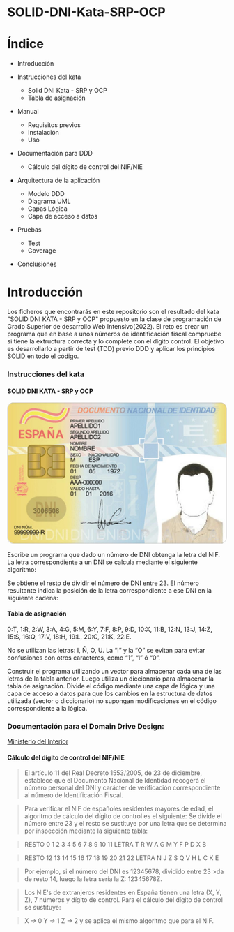 # SOLID-DNI-Kata-SRP-OCP
# Índice

+   Introducción

+   Instrucciones del kata
    +   Solid DNI Kata - SRP y OCP
    +   Tabla de asignación

+   Manual
    +   Requisitos previos
    +   Instalación
    +   Uso

+   Documentación para DDD
    +   Cálculo del dígito de control del NIF/NIE

+   Arquitectura de la aplicación
    +   Modelo DDD
    +   Diagrama UML
    +   Capas Lógica
    +   Capa de acceso a datos

+   Pruebas
    +   Test
    +   Coverage

+   Conclusiones


# Introducción

Los ficheros que encontrarás en este repositorio son el resultado del kata "SOLID DNI KATA - SRP y OCP" propuesto en la clase de programación de Grado Superior de desarrollo Web Intensivo(2022).
El reto es crear un programa que en base a unos números de identificación fiscal compruebe si tiene la extructura correcta y lo complete con el dígito control.
El objetivo es desarrollarlo a partir de test (TDD) previo DDD y aplicar los principios SOLID en todo el código.

### Instrucciones del kata

#### SOLID DNI KATA - SRP y OCP 

![DNI](/images/dni.jpg)

Escribe un programa que dado un número de DNI obtenga la letra del NIF. La letra correspondiente a un DNI se calcula mediante el siguiente algoritmo: 

Se obtiene el resto de dividir el número de DNI entre 23. 
El número resultante indica la posición de la letra correspondiente a ese DNI en la siguiente cadena:

#### Tabla de asignación

0:T, 1:R, 2:W, 3:A, 4:G, 5:M, 6:Y, 7:F, 8:P, 9:D, 10:X, 11:B, 12:N, 13:J, 14:Z, 15:S, 16:Q, 17:V, 18:H, 19:L, 20:C, 21:K, 22:E.
	 	 	
No se utilizan las letras: I, Ñ, O, U.
La “I” y la “O” se evitan para evitar confusiones con otros caracteres, como “1”, “l” ó “0”.

Construir el programa utilizando un vector para almacenar cada una de las letras de la tabla anterior. Luego utiliza un diccionario para almacenar la tabla de asignación. Divide el código mediante una capa de lógica y una capa de acceso a datos para que los cambios en la estructura de datos utilizada (vector o diccionario) no supongan modificaciones en el código correspondiente a la lógica.

### Documentación para el Domain Drive Design:

[Ministerio del Interior](https://www.interior.gob.es/opencms/ca/servicios-al-ciudadano/tramites-y-gestiones/dni/calculo-del-digito-de-control-del-nif-nie/)

#### Cálculo del dígito de control del NIF/NIE

> El artículo 11 del Real Decreto 1553/2005, de 23 de  diciembre, establece que el Documento Nacional de Identidad recogerá el número personal del DNI y carácter de verificación correspondiente al número de Identificación Fiscal.

> Para verificar el NIF de españoles residentes mayores de edad, el algoritmo de cálculo del dígito de control es el siguiente:
> Se divide el número entre 23 y el resto se sustituye por una letra que se determina por inspección mediante la siguiente tabla:

>RESTO	0	1	2	3	4	5	6	7	8	9	10	11
>LETRA	T	R	W	A	G	M	Y	F	P	D	X	B
 

>RESTO	12	13	14	15	16	17	18	19	20	21	22
>LETRA	N	J	Z	S	Q	V	H	L	C	K	E
 

>Por ejemplo, si el número del DNI es 12345678, dividido entre 23 >da de resto 14, luego la letra sería la Z: 12345678Z.
 
>Los NIE's de extranjeros residentes en España tienen una letra (X, Y, Z), 7 números y dígito de control.
>Para el cálculo del dígito de control se sustituye:

>X → 0
>Y → 1
>Z → 2
>y se aplica el mismo algoritmo que para el NIF.

